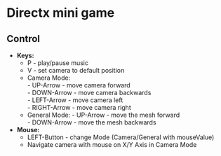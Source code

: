 # Directx mini game
## Control
* **Keys:**   
    - P - play/pause music   
    - V - set camera to default position
    - Camera Mode:  
	    		- UP-Arrow - move camera forward  
			- DOWN-Arrow - move camera backwards  
			- LEFT-Arrow - move camera left  
			- RIGHT-Arrow - move camera right    
    - General Mode:
			- UP-Arrow - move the mesh forward  
			- DOWN-Arrow - move the mesh backwards  
* **Mouse:**
	- LEFT-Button - change Mode (Camera/General with mouseValue)   
	- Navigate camera with mouse on X/Y Axis in Camera Mode

